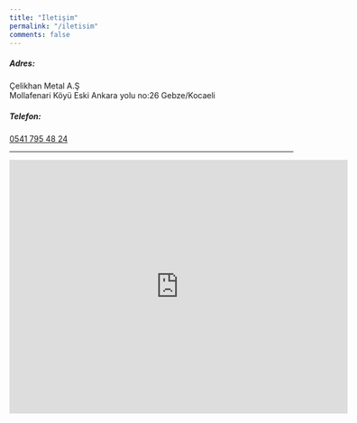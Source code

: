 ```yaml
---
title: "İletişim"
permalink: "/iletisim"
comments: false
---
```



<h5>Adres:</h5>
<div>Çelikhan Metal A.Ş
<br>
Mollafenari Köyü Eski Ankara yolu no:26 Gebze/Kocaeli</div>
<h5>Telefon:</h5>
<div><a href="tel:+905417954824">0541 795 48 24</a></div>
<hr>
<iframe src="https://www.google.com/maps/embed?pb=!1m18!1m12!1m3!1d3016.2601488804994!2d29.494801715410414!3d40.88810797931326!2m3!1f0!2f0!3f0!3m2!1i1024!2i768!4f13.1!3m3!1m2!1s0x0%3A0x145ba4362a48d891!2zw4dlbGlraGFuIE1ldGFsIEEuxZ4!5e0!3m2!1str!2str!4v1646040993876!5m2!1str!2str" width="600" height="450" style="border:0;" allowfullscreen="" loading="lazy"></iframe>

<!-- <div class="mapouter">
    <div class="gmap_canvas">
        <iframe width="800px" height="400px" id="gmap_canvas" src="https://maps.google.com/maps?q=ermet%20makina%20tuzla&t=&z=13&ie=UTF8&iwloc=&output=embed" frameborder="0" scrolling="no" marginheight="0" marginwidth="0"></iframe><style>.mapouter{position:relative;text-align:right;height:500px;width:600px;}</style><style>.gmap_canvas {overflow:hidden;background:none!important;height:500px;width:600px;}</style>
    </div>
</div> -->


<!-- <hr>
<form action="https://formspree.io/f/xvodldww" method="POST">    
<p class="mb-4">Lüften mesajlarınızı bize yazın. En kısa sürede size geri dönüş sağlayacağız!</p>
<div class="form-group row">
<div class="col-md-6">
<input class="form-control" type="text" name="name" placeholder="İsim*" required>
</div>
<div class="col-md-6">
<input class="form-control" type="email" name="_replyto" placeholder="E-posta*" required>
</div>
</div>
<textarea rows="8" class="form-control mb-3" name="message" placeholder="Mesaj*" required></textarea>    
<input class="btn btn-success" type="submit" value="Gönder">
</form> -->

